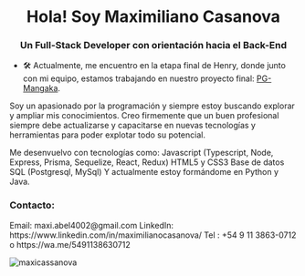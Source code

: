 <h1 align="center">Hola! Soy Maximiliano Casanova</h1>
<h3 align="center">Un Full-Stack Developer con orientación hacia el Back-End</h3>

- 🛠 Actualmente, me encuentro en la etapa final de Henry, donde junto con mi equipo, estamos trabajando en nuestro proyecto final: [PG-Mangaka](https://github.com/axelnq/PG-Mangaka).

Soy un apasionado por la programación y siempre estoy buscando explorar y ampliar mis conocimientos. Creo firmemente que un buen profesional siempre debe actualizarse y capacitarse en nuevas tecnologías y herramientas para poder explotar todo su potencial.

Me desenvuelvo con tecnologías como:
Javascript (Typescript, Node, Express, Prisma, Sequelize, React, Redux)
HTML5 y CSS3
Base de datos SQL (Postgresql, MySql)
Y actualmente estoy formándome en Python y Java.

<h3 align="left">Contacto:</h3>
<p align="left"> Email: maxi.abel4002@gmail.com
LinkedIn: https://www.linkedin.com/in/maximilianocasanova/
Tel : +54 9 11 3863-0712 o https://wa.me/5491138630712
</p>

<p><img align="left" src="https://github-readme-stats.vercel.app/api/top-langs?username=maxicassanova&show_icons=true&locale=en&layout=compact" alt="maxicassanova" /></p>

